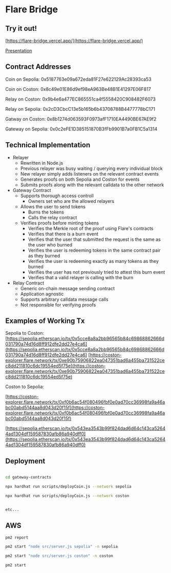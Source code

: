 # Flare Bridge

## Try it out!

[https://flare-bridge.vercel.app/](https://flare-bridge.vercel.app/)

[Presentation](https://drive.google.com/file/d/1CVKSxHV66vWXSm7s7R0KU7ZJ7rHrQQwo/view?usp=drive_link)

## Contract Addresses

Coin on Sepolia: 0x5187763e09a672eda81F27e622129Ac28393ca53

Coin on Coston: 0x8c49e01E86d9ef98eA963Be48B1E41297E06F817

Relay on Coston: 0x9b4e6a477EC865551ca4f5558420C908482F6073

Relay on Sepolia: 0x2cD3CbcC13e5b165b6b43708788B4477778bC171

Gatway on Coston: 0x8b1274d063593F0973afF1710EA4490BE67AE9f2

Gateway on Sepolia: 0x0c2eFE1D385151870B3fFb9901B7a0FB1C5a1314

## Technical Implementation

- Relayer
  - Rewritten in Node.js
  - Previous relayer was busy waiting / querying every individual block
  - New relayer simply adds listeners on the relevant contract events
  - Generates proofs on both Sepolia and Coston for events
  - Submits proofs along with the relevant calldata to the other network
- Gateway Contract
  - Supports thorough access controll
    - Owners set who are the allowed relayers
  - Allows the user to send tokens
    - Burns the tokens
    - Calls the relay contract
  - Verifies proofs before minting tokens
    - Verifies the Merkle root of the proof using Flare's contracts
    - Verifies that there is a burn event
    - Verifies that the user that submitted the request is the same as the user who burned
    - Verifies the user is redeeming tokens in the same contract pair as they burned
    - Verifies the user is redeeming exactly as many tokens as they burned
    - Verifies the user has not previously tried to attest this burn event
    - Verifies that a valid relayer is calling with the burn
- Relay Contract
  - Generic on-chain message sending contract
  - Application agnostic
  - Supports arbitrary calldata message calls
  - Not responsible for verifying proofs

## Examples of Working Tx

Sepolia to Coston:
[https://sepolia.etherscan.io/tx/0x5cce8a8a2bb96565b84c69868862666d031790a74d16d8ff912dfe2dd27e4ca6](https://sepolia.etherscan.io/tx/0x5cce8a8a2bb96565b84c69868862666d031790a74d16d8ff912dfe2dd27e4ca6)
[https://coston-explorer.flare.network/tx/0xe90b75906822ea047351bad6a455ba731522cec8dd211810c6dc19554ed5f75e](https://coston-explorer.flare.network/tx/0xe90b75906822ea047351bad6a455ba731522cec8dd211810c6dc19554ed5f75e)

Coston to Sepolia:

[https://coston-explorer.flare.network/tx/0xf0b6ac54f080496fbf0e0ad70cc36998fa9a46abc00abd5144aa8d043d20f15f](https://coston-explorer.flare.network/tx/0xf0b6ac54f080496fbf0e0ad70cc36998fa9a46abc00abd5144aa8d043d20f15f)

[https://sepolia.etherscan.io/tx/0x543ea3543b99f824dad6d64c143ca52644ad1304df159587830afb86a940dff0](https://sepolia.etherscan.io/tx/0x543ea3543b99f824dad6d64c143ca52644ad1304df159587830afb86a940dff0)

## Deployment

```bash

cd gateway-contracts

npx hardhat run scripts/deployCoin.js --network sepolia

npx hardhat run scripts/deployCoin.js --network coston


etc...

```

## AWS

```bash
pm2 report

pm2 start "node src/server.js sepolia" -n sepolia

pm2 start "node src/server.js coston" -n coston

pm2 start
```
